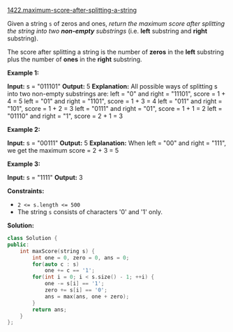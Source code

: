 [1422.maximum-score-after-splitting-a-string](https://leetcode.com/problems/maximum-score-after-splitting-a-string/)  

Given a string `s` of zeros and ones, _return the maximum score after splitting the string into two **non-empty** substrings_ (i.e. **left** substring and **right** substring).

The score after splitting a string is the number of **zeros** in the **left** substring plus the number of **ones** in the **right** substring.

**Example 1:**

**Input:** s = "011101"
**Output:** 5 
**Explanation:** 
All possible ways of splitting s into two non-empty substrings are:
left = "0" and right = "11101", score = 1 + 4 = 5 
left = "01" and right = "1101", score = 1 + 3 = 4 
left = "011" and right = "101", score = 1 + 2 = 3 
left = "0111" and right = "01", score = 1 + 1 = 2 
left = "01110" and right = "1", score = 2 + 1 = 3

**Example 2:**

**Input:** s = "00111"
**Output:** 5
**Explanation:** When left = "00" and right = "111", we get the maximum score = 2 + 3 = 5

**Example 3:**

**Input:** s = "1111"
**Output:** 3

**Constraints:**

*   `2 <= s.length <= 500`
*   The string `s` consists of characters '0' and '1' only.  



**Solution:**  

```cpp
class Solution {
public:
    int maxScore(string s) {
        int one = 0, zero = 0, ans = 0;
        for(auto c : s)
            one += c == '1';
        for(int i = 0; i < s.size() - 1; ++i) {
            one -= s[i] == '1';
            zero += s[i] == '0';
            ans = max(ans, one + zero);
        }
        return ans;
    }
};
```
      